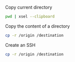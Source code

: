 Copy current directory
```bash
pwd | xsel --clipboard
```

Copy the content of a directory
```bash
cp -r /origin /destination
```

Create an SSH
```bash
cp -r /origin /destination
```

